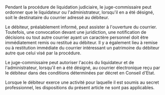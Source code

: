 Pendant la procédure de liquidation judiciaire, le juge-commissaire peut ordonner que le liquidateur ou l'administrateur, lorsqu'il en a été désigné, soit le destinataire du courrier adressé au débiteur.

Le débiteur, préalablement informé, peut assister à l'ouverture du courrier. Toutefois, une convocation devant une juridiction, une notification de décisions ou tout autre courrier ayant un caractère personnel doit être immédiatement remis ou restitué au débiteur. Il y a également lieu à remise ou à restitution immédiate du courrier intéressant un patrimoine du débiteur autre que celui visé par la procédure.

Le juge-commissaire peut autoriser l'accès du liquidateur et de l'administrateur, lorsqu'il en a été désigné, au courrier électronique reçu par le débiteur dans des conditions déterminées par décret en Conseil d'Etat.

Lorsque le débiteur exerce une activité pour laquelle il est soumis au secret professionnel, les dispositions du présent article ne sont pas applicables.

